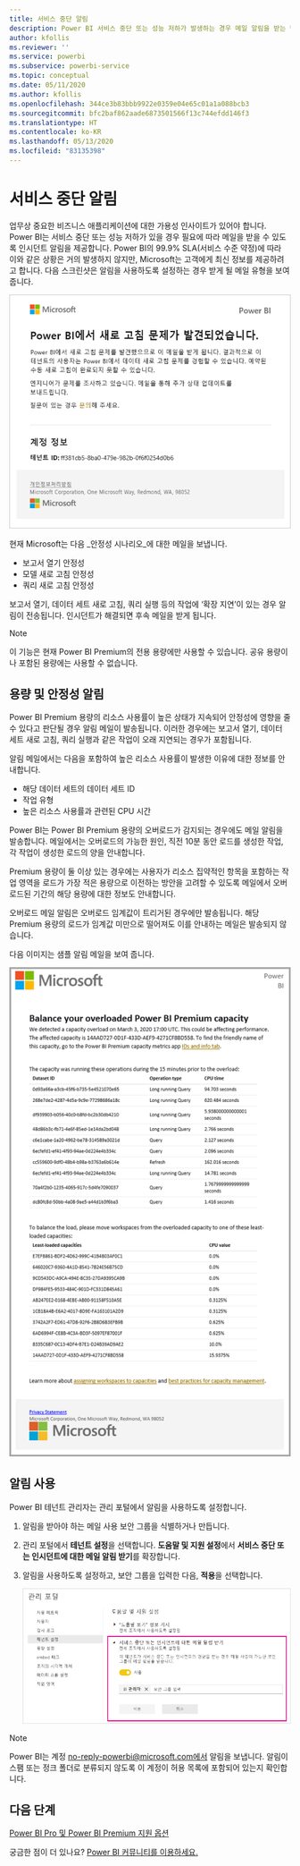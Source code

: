 ```yaml
---
title: 서비스 중단 알림
description: Power BI 서비스 중단 또는 성능 저하가 발생하는 경우 메일 알림을 받는 방법을 알아봅니다.
author: kfollis
ms.reviewer: ''
ms.service: powerbi
ms.subservice: powerbi-service
ms.topic: conceptual
ms.date: 05/11/2020
ms.author: kfollis
ms.openlocfilehash: 344ce3b83bbb9922e0359e04e65c01a1a088bcb3
ms.sourcegitcommit: bfc2baf862aade6873501566f13c744efdd146f3
ms.translationtype: HT
ms.contentlocale: ko-KR
ms.lasthandoff: 05/13/2020
ms.locfileid: "83135398"
---
```

# <a name="service-interruption-notifications"></a>서비스 중단 알림

업무상 중요한 비즈니스 애플리케이션에 대한 가용성 인사이트가 있어야 합니다. Power BI는 서비스 중단 또는 성능 저하가 있을 경우 필요에 따라 메일을 받을 수 있도록 인시던트 알림을 제공합니다. Power BI의 99.9% SLA(서비스 수준 약정)에 따라 이와 같은 상황은 거의 발생하지 않지만, Microsoft는 고객에게 최신 정보를 제공하려고 합니다. 다음 스크린샷은 알림을 사용하도록 설정하는 경우 받게 될 메일 유형을 보여 줍니다.

![알림 메일 새로 고침](media/service-interruption-notifications/refresh-notification-email.png)

현재 Microsoft는 다음 _안정성 시나리오_에 대한 메일을 보냅니다.

- 보고서 열기 안정성
- 모델 새로 고침 안정성
- 쿼리 새로 고침 안정성

보고서 열기, 데이터 세트 새로 고침, 쿼리 실행 등의 작업에 ‘확장 지연’이 있는 경우 알림이 전송됩니다.  인시던트가 해결되면 후속 메일을 받게 됩니다.

> [!NOTE]
> 이 기능은 현재 Power BI Premium의 전용 용량에만 사용할 수 있습니다. 공유 용량이나 포함된 용량에는 사용할 수 없습니다.

## <a name="capacity-and-reliability-notifications"></a>용량 및 안정성 알림

Power BI Premium 용량의 리소스 사용률이 높은 상태가 지속되어 안정성에 영향을 줄 수 있다고 판단될 경우 알림 메일이 발송됩니다. 이러한 경우에는 보고서 열기, 데이터 세트 새로 고침, 쿼리 실행과 같은 작업이 오래 지연되는 경우가 포함됩니다. 

알림 메일에서는 다음을 포함하여 높은 리소스 사용률이 발생한 이유에 대한 정보를 안내합니다.

* 해당 데이터 세트의 데이터 세트 ID
* 작업 유형
* 높은 리소스 사용률과 관련된 CPU 시간

Power BI는 Power BI Premium 용량의 오버로드가 감지되는 경우에도 메일 알림을 발송합니다. 메일에서는 오버로드의 가능한 원인, 직전 10분 동안 로드를 생성한 작업, 각 작업이 생성한 로드의 양을 안내합니다. 


Premium 용량이 둘 이상 있는 경우에는 사용자가 리소스 집약적인 항목을 포함하는 작업 영역을 로드가 가장 적은 용량으로 이전하는 방안을 고려할 수 있도록 메일에서 오버로드된 기간의 해당 용량에 대한 정보도 안내합니다.

오버로드 메일 알림은 오버로드 임계값이 트리거된 경우에만 발송됩니다. 해당 Premium 용량의 로드가 임계값 미만으로 떨어져도 이를 안내하는 메일은 발송되지 않습니다.

다음 이미지는 샘플 알림 메일을 보여 줍니다.

![오버로드 용량 알림 메일](media/service-interruption-notifications/refresh-notification-email-2.png)


## <a name="enable-notifications"></a>알림 사용

Power BI 테넌트 관리자는 관리 포털에서 알림을 사용하도록 설정합니다.

1. 알림을 받아야 하는 메일 사용 보안 그룹을 식별하거나 만듭니다.

1. 관리 포털에서 **테넌트 설정**을 선택합니다. **도움말 및 지원 설정**에서 **서비스 중단 또는 인시던트에 대한 메일 알림 받기**를 확장합니다.

1. 알림을 사용하도록 설정하고, 보안 그룹을 입력한 다음, **적용**을 선택합니다.

    ![서비스 알림 사용](media/service-interruption-notifications/enable-notifications.png)

> [!NOTE]
> Power BI는 계정 no-reply-powerbi@microsoft.com에서 알림을 보냅니다. 알림이 스팸 또는 정크 폴더로 분류되지 않도록 이 계정이 허용 목록에 포함되어 있는지 확인합니다.

## <a name="next-steps"></a>다음 단계

[Power BI Pro 및 Power BI Premium 지원 옵션](service-support-options.md)

궁금한 점이 더 있나요? [Power BI 커뮤니티를 이용하세요.](https://community.powerbi.com/)
